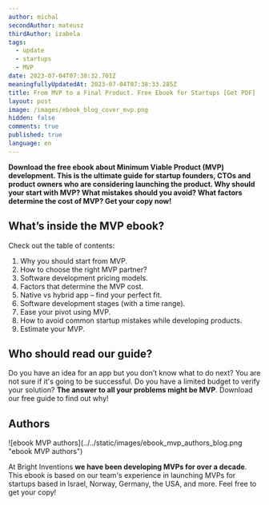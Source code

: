 ```yaml
---
author: michal
secondAuthor: mateusz
thirdAuthor: izabela
tags:
  - update
  - startups
  - MVP
date: 2023-07-04T07:38:32.701Z
meaningfullyUpdatedAt: 2023-07-04T07:38:33.285Z
title: From MVP to a Final Product. Free Ebook for Startups [Get PDF]
layout: post
image: /images/ebook_blog_cover_mvp.png
hidden: false
comments: true
published: true
language: en
---
```

**Download the free ebook about Minimum Viable Product (MVP) development. This is the ultimate guide for startup founders, CTOs and product owners who are considering launching the product. Why should your start with MVP? What mistakes should you avoid? What factors determine the cost of MVP? Get your copy now!**

<EbookDynamic sectionTitle='get free MVP guide now' ebookName='From-MVP-to-a-Final-Product.pdf' ebookDescription=' Calling all founders, CTOs and product owners! Dive into the world of MVP development with our comprehensive ebook. Don’t wait, grab your copy here!' ebookImage='/images/mvp_ebook_cover.svg' ebookAlt='MVP free ebook for startups' />

## What’s inside the MVP ebook?

Check out the table of contents:

1. Why you should start from MVP.
2. How to choose the right MVP partner?
3. Software development pricing models.
4. Factors that determine the MVP cost. 
5. Native vs hybrid app – find your perfect fit.
6. Software development stages (with a time range).
7. Ease your pivot using MVP.
8. How to avoid common startup mistakes while developing products.
9. Estimate your MVP.

## Who should read our guide?

Do you have an idea for an app but you don’t know what to do next? You are not sure if it's going to be successful. Do you have a limited budget to verify your solution? **The answer to all your problems might be MVP**. Download our free guide to find out why!

## Authors

<div class="image">![ebook MVP authors](../../static/images/ebook_mvp_authors_blog.png "ebook MVP authors")</div>

At Bright Inventions **we have been developing MVPs for over a decade**. This ebook is based on our team's experience in launching MVPs for startups based in Israel, Norway, Germany, the USA, and more. Feel free to get your copy!
